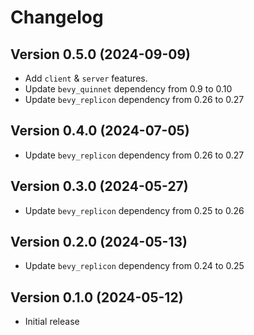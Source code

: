# Changelog

## Version 0.5.0 (2024-09-09)

- Add `client` & `server` features.
- Update `bevy_quinnet` dependency from 0.9 to 0.10
- Update `bevy_replicon` dependency from 0.26 to 0.27

## Version 0.4.0 (2024-07-05)

- Update `bevy_replicon` dependency from 0.26 to 0.27

## Version 0.3.0 (2024-05-27)

- Update `bevy_replicon` dependency from 0.25 to 0.26

## Version 0.2.0 (2024-05-13)

- Update `bevy_replicon` dependency from 0.24 to 0.25

## Version 0.1.0 (2024-05-12)

- Initial release